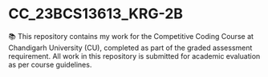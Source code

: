 # CC_23BCS13613_KRG-2B
📚 This repository contains my work for the Competitive Coding Course at Chandigarh University (CU), completed as part of the graded assessment requirement. All work in this repository is submitted for academic evaluation as per course guidelines.
